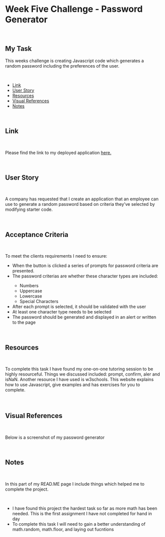 # <h1>Week Five Challenge - Password Generator</h1>
  <br/>
 <h2>My Task</h2> 
   <p>This weeks challenge is creating Javascript code which generates a random password including the preferences of the user.</p>
  
 <br/>
  <ul>
    <li><a href="https://github.com/tyrkgithub/Password-Generator/blob/main/README.md#link">Link</a></li>
    <li><a href="https://github.com/tyrkgithub/Password-Generator/blob/main/README.md#acceptance-criteria">User Story</a></li>
    <li><a href="https://github.com/tyrkgithub/Password-Generator/blob/main/README.md#resources">Resources</a></li>
    <li><a href="https://github.com/tyrkgithub/Password-Generator/blob/main/README.md#visual-references">Visual References</a></li>
    <li><a href="https://github.com/tyrkgithub/Password-Generator/blob/main/README.md#notes">Notes</a></li>
  
  </ul>
  <br/>
  
 <h2>Link</h2>
  
  <br/>
  
  <p> Please find the link to my deployed application <a href="https://tyrkgithub.github.io/Password-Generator">here.</a> </p>
  
  <br/>
  
 <h2>User Story</h2>
  
  <br/>
  
  <p>A company has requested that I create an application that an employee can use to generate a random password based on criteria they’ve selected by modifying starter code.<br/>
  </p>
  
  <br/>
  
<h2>Acceptance Criteria</h2>

  <br/>
  
  <p>To meet the clients requirements I need to ensure:</p>
  
  <ul>
   <li>When the button is clicked a series of prompts for password criteria are presented.</li>
   <li>The password criterias are whether these character types are included:</li>
    <ul>
     <li>Numbers</li>
     <li>Uppercase</li>
     <li>Lowercase</li>
     <li>Special Characters</li>
    </ul>
   <li>After each prompt is selected, it should be validated with the user</li>
   <li>At least one character type needs to be selected</li>
  <li>The password should be generated and displayed in an alert or written to the page</li>
  </ul>
  
  <br/>

<h2>Resources</h2>

  <br/>
 
  <p>To complete this task I have found my one-on-one tutoring session to be highly resourceful. Things we discussed included: prompt, confirm, aler and isNaN. Another resource I have used is w3schools. This website explains how to use Javascript, give examples and has exercises for you to complete.<br/>
 <br/>
  
  <br/>

 <h2>Visual References</h2>
 
  <br/>

  <p>Below is a screenshot of my password generator</p> 
  
 

  <br/>
   
 <h2>Notes</h2>
 

  <br/>
  
  <p>In this part of my READ.ME page I include things which helped me to complete the project.</p>
  
  <br/>
  
  <ul>
   <li>I have found this project the hardest task so far as more math has been needed. This is the first assignment I have not completed for hand in day</li>
   <li>To complete this task I will need to gain a better understanding of math.random, math.floor, and laying out fucntions</li>
   


